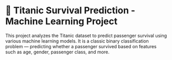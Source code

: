 # 🚢 Titanic Survival Prediction - Machine Learning Project

This project analyzes the Titanic dataset to predict passenger survival using various machine learning models. It is a classic binary classification problem — predicting whether a passenger survived based on features such as age, gender, passenger class, and more.
